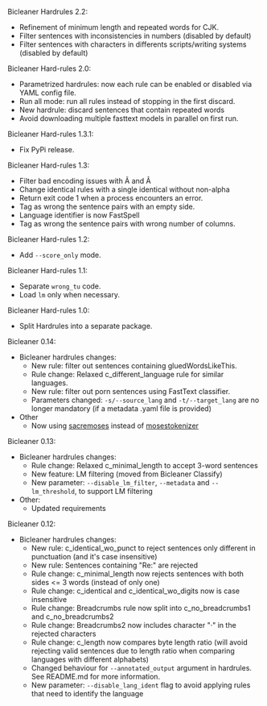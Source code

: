 Bicleaner Hardrules 2.2:
* Refinement of minimum length and repeated words for CJK.
* Filter sentences with inconsistencies in numbers (disabled by default)
* Filter sentences with characters in differents scripts/writing systems (disabled by default)

Bicleaner Hard-rules 2.0:
* Parametrized hardrules: now each rule can be enabled or disabled via YAML config file.
* Run all mode: run all rules instead of stopping in the first discard.
* New hardrule: discard sentences that contain repeated words
* Avoid downloading multiple fasttext models in parallel on first run.

Bicleaner Hard-rules 1.3.1:
* Fix PyPi release.

Bicleaner Hard-rules 1.3:
* Filter bad encoding issues with Ã and Â
* Change identical rules with a single identical without non-alpha
* Return exit code 1 when a process encounters an error.
* Tag as wrong the sentence pairs with an empty side.
* Language identifier is now FastSpell
* Tag as wrong the sentence pairs with wrong number of columns.

Bicleaner Hard-rules 1.2:
* Add `--score_only` mode.

Bicleaner Hard-rules 1.1:
* Separate `wrong_tu` code.
* Load `lm` only when necessary.

Bicleaner Hard-rules 1.0:
* Split Hardrules into a separate package.

Bicleaner 0.14: 
* Bicleaner hardrules changes:
  * New rule: filter out sentences containing gluedWordsLikeThis.
  * Rule change: Relaxed c_different_language rule for similar languages.
  * New rule: filter out porn sentences using FastText classifier.
  * Parameters changed: `-s/--source_lang` and `-t/--target_lang` are no longer mandatory (if a metadata .yaml file is provided)
* Other
   * Now using [sacremoses](https://github.com/alvations/sacremoses) instead of [mosestokenizer](https://github.com/luismsgomes/mosestokenizer)

Bicleaner 0.13:
* Bicleaner hardrules changes:
  * Rule change: Relaxed c_minimal_length to accept 3-word sentences	
  * New feature: LM filtering (moved from Bicleaner Classify)
  * New parameter: `--disable_lm_filter`, `--metadata` and `--lm_threshold`, to support LM filtering
* Other:
  * Updated requirements

Bicleaner 0.12:
* Bicleaner hardrules changes:
  * New rule: c_identical_wo_punct to reject sentences only different in punctuation (and it's case insensitive)
  * New rule:  Sentences containing "Re:" are rejected
  * Rule change: c_minimal_length now rejects sentences with both sides <= 3 words (instead of only one)
  * Rule change: c_identical and c_identical_wo_digits now is case insensitive
  * Rule change: Breadcrumbs rule now split into c_no_breadcrumbs1 and c_no_breadcrumbs2
  * Rule change: Breadcrumbs2 now includes character "·" in the rejected characters
  * Rule change: c_length now compares byte length ratio (will avoid rejecting valid sentences due to length ratio when comparing languages with different alphabets)
  * Changed behaviour for `--annotated_output` argument in hardrules. See README.md for more information.
  * New parameter: `--disable_lang_ident` flag to avoid applying rules that need to identify the language
